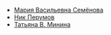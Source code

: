 * [Мария Васильевна Семёнова](Мария%20Васильевна%20Семёнова)
* [Ник Перумов](Ник%20Перумов)
* [Татьяна В. Минина](Татьяна%20В.%20Минина)